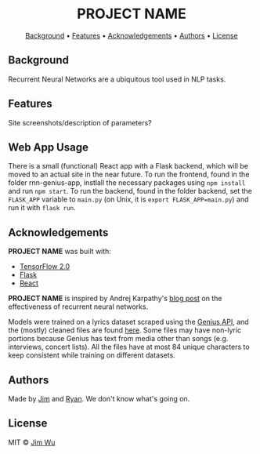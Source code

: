 <h1 align="center">
  <br>
  PROJECT NAME
  <br>
</h1>

<p align="center">
  <a href="#background">Background</a> •
  <a href="#features">Features</a> •
  <a href="#acknowledgements">Acknowledgements</a> •
  <a href="#authors">Authors</a> •
  <a href="#license">License</a>
</p>

## Background
Recurrent Neural Networks are a ubiquitous tool used in NLP tasks. 

## Features
Site screenshots/description of parameters?

## Web App Usage
There is a small (functional) React app with a Flask backend, which will be moved to an actual site in the near future. To run the frontend, found in the folder rnn-genius-app, instlall the necessary packages using `npm install` and run `npm start`. To run the backend, found in the folder backend, set the `FLASK_APP` variable to `main.py` (on Unix, it is `export FLASK_APP=main.py`) and run it with `flask run`. 

## Acknowledgements
**PROJECT NAME** was built with:
* [TensorFlow 2.0](https://www.tensorflow.org/guide/keras/rnn)
* [Flask](https://flask.palletsprojects.com/en/1.1.x/)
* [React](https://reactjs.org/)

**PROJECT NAME** is inspired by Andrej Karpathy's [blog post](http://karpathy.github.io/2015/05/21/rnn-effectiveness/?fbclid=IwAR2jDIjSieoc9ZtG_7FLN03Q3LZcUUtkw7V_4mnW0pNrelXoi6PAQsO2ffQ) on the effectiveness of recurrent neural networks.

Models were trained on a lyrics dataset scraped using the [Genius API](https://docs.genius.com/), and the (mostly) cleaned files are found [here](https://github.com/jimwu6/rnn-genius/tree/master/scraping). Some files may have non-lyric portions because Genius has text from media other than songs (e.g. interviews, concert lists). All the files have at most 84 unique characters to keep consistent while training on different datasets. 

## Authors
Made by [Jim](https://github.com/jimwu6) and [Ryan](https://github.com/ryli123). We don't know what's going on.


## License
MIT © [Jim Wu](https://github.com/jimwu6/rnn-genius/blob/master/LICENSE.md)

